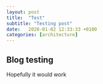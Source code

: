 ```yaml
---
layout: post
title:  "Test"
subtitle: "Testing post"
date:   2020-01-02 12:33:33 +0100
categories: [architecture]
---
```


## Blog testing

Hopefully it would work